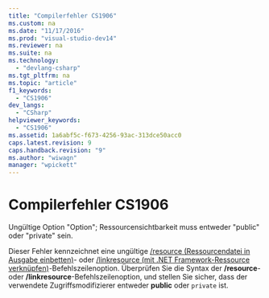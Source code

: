 ```yaml
---
title: "Compilerfehler CS1906"
ms.custom: na
ms.date: "11/17/2016"
ms.prod: "visual-studio-dev14"
ms.reviewer: na
ms.suite: na
ms.technology: 
  - "devlang-csharp"
ms.tgt_pltfrm: na
ms.topic: "article"
f1_keywords: 
  - "CS1906"
dev_langs: 
  - "CSharp"
helpviewer_keywords: 
  - "CS1906"
ms.assetid: 1a6abf5c-f673-4256-93ac-313dce50acc0
caps.latest.revision: 9
caps.handback.revision: "9"
ms.author: "wiwagn"
manager: "wpickett"
---
```

# Compilerfehler CS1906
Ungültige Option "Option"; Ressourcensichtbarkeit muss entweder "public" oder "private" sein.  
  
 Dieser Fehler kennzeichnet eine ungültige [\/resource \(Ressourcendatei in Ausgabe einbetten\)](../Topic/-resource%20\(C%23%20Compiler%20Options\).md)\- oder [\/linkresource \(mit .NET Framework\-Ressource verknüpfen\)](../Topic/-linkresource%20\(C%23%20Compiler%20Options\).md)\-Befehlszeilenoption. Überprüfen Sie die Syntax der **\/resource**\- oder **\/linkresource**\-Befehlszeilenoption, und stellen Sie sicher, dass der verwendete Zugriffsmodifizierer entweder **public** oder `private` ist.